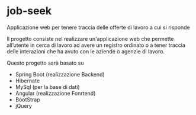 # job-seek
Applicazione web per tenere traccia delle offerte di lavoro a cui si risponde

Il progetto consiste nel realizzare un'applicazione web che permette all’utente in cerca di lavoro ad avere un registro ordinato o a tener traccia delle interazioni che ha avuto con le aziende o agenzie di lavoro.

Questo progetto sarà basato su 
  - Spring Boot  (realizzazione Backend)
  - Hibernate
  - MySql  (per la base di dati)
  - Angular (realizzazione Fonrtend)
  - BootStrap
  - jQuery
